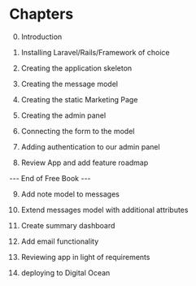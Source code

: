 # Chapters

0. Introduction

1. Installing Laravel/Rails/Framework of choice

2. Creating the application skeleton

3. Creating the message model

4. Creating the static Marketing Page

5. Creating the admin panel

6. Connecting the form to the model

7. Adding authentication to our admin panel

8. Review App and add feature roadmap

--- End of Free Book ---

9. Add note model to messages

10. Extend messages model with additional attributes

11. Create summary dashboard

12. Add email functionality

13. Reviewing app in light of requirements

14. deploying to Digital Ocean

